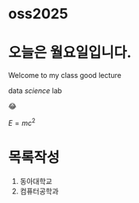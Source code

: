 # oss2025

# 오늘은 월요일입니다.
Welcome to my class
good lecture

data *science* lab

😂


$E=mc^2$

# 목록작성
1. 동아대학교
2. 컴퓨터공학과
